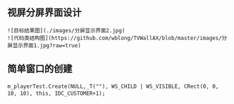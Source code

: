 ## 视屏分屏界面设计
	![目标结果图](./images/分屏显示界面2.jpg)
	![代码类结构图](https://github.com/wblong/TVWallAX/blob/master/images/分屏显示界面1.jpg?raw=true)
## 简单窗口的创建
	m_playerTest.Create(NULL,_T(""), WS_CHILD | WS_VISIBLE, CRect(0, 0, 10, 10), this, IDC_CUSTOMER+1);
